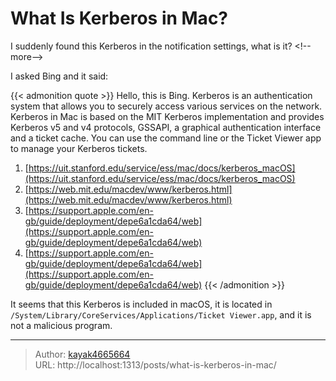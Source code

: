 # What Is Kerberos in Mac?

I suddenly found this Kerberos in the notification settings, what is it?
&lt;!--more--&gt;

I asked Bing and it said:

{{&lt; admonition quote &gt;}}
Hello, this is Bing. Kerberos is an authentication system that allows you to securely access various services on the network. Kerberos in Mac is based on the MIT Kerberos implementation and provides Kerberos v5 and v4 protocols, GSSAPI, a graphical authentication interface and a ticket cache. You can use the command line or the Ticket Viewer app to manage your Kerberos tickets.

1. [https://uit.stanford.edu/service/ess/mac/docs/kerberos_macOS](https://uit.stanford.edu/service/ess/mac/docs/kerberos_macOS)
2. [https://web.mit.edu/macdev/www/kerberos.html](https://web.mit.edu/macdev/www/kerberos.html)
3. [https://support.apple.com/en-gb/guide/deployment/depe6a1cda64/web](https://support.apple.com/en-gb/guide/deployment/depe6a1cda64/web)
4. [https://support.apple.com/en-gb/guide/deployment/depe6a1cda64/web](https://support.apple.com/en-gb/guide/deployment/depe6a1cda64/web)
{{&lt; /admonition &gt;}}

It seems that this Kerberos is included in macOS, it is located in `/System/Library/CoreServices/Applications/Ticket Viewer.app`, and it is not a malicious program.

---

> Author: [kayak4665664](https://github.com/kayak4665664)  
> URL: http://localhost:1313/posts/what-is-kerberos-in-mac/  

